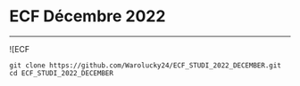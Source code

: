 # ECF Décembre 2022

----
![ECF

```
git clone https://github.com/Warolucky24/ECF_STUDI_2022_DECEMBER.git
cd ECF_STUDI_2022_DECEMBER
```
